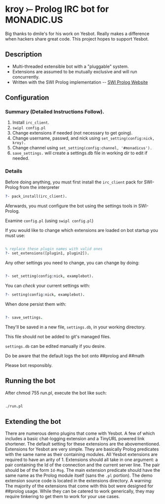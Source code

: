 # kroy ⤚  Prolog IRC bot for MONADIC.US 

Big thanks to dmile's for his work on Yesbot.  Really makes a difference when 
hackers share great code.  This project hopes to support Yesbot.

## Description
* Multi-threaded extensible bot with a "pluggable" system.
* Extensions are assumed to be mutually exclusive and will run concurrently.
* Written with the SWI Prolog implementation -- [SWI Prolog Website](http://www.swi-prolog.org/)


## Configuration

### Summary (Detailed Instructions Follow).

1.  Install `irc_client`.
2.  `swipl config.pl`
3.  Change extensions if needed (not necessary to get going).
4.  Change username, passwd, and nick using `set_setting(config:nick, kroy).`
5.  Change channel using `set_setting(config:channel, '#monadicus').`
5.  `save_settings.` will create a settings.db file in working dir to edit if needed.

### Details

Before doing anything, you must first install the `irc_client` pack for SWI-Prolog from the interpreter
```prolog
?- pack_install(irc_client).
```

Aferwards, you must configure the bot using the settings tools in SWI-Prolog.

Examine `config.pl` (using `swipl config.pl`)

If you would like to change which extensions are loaded on bot startup you must use:
```prolog

% replace these plugin names with valid ones
?- set_extensions([plugin1, plugin2]).

```
Any other settings you need to change, you can change by doing:
```prolog

?- set_setting(config:nick, examplebot).

```
You can _check_ your current settings with:
```prolog
?- setting(config:nick, examplebot).

```
When done persist them with:
```prolog

?- save_settings.

```
They'll be saved in a new file, `settings.db`, in your working directory.

This file should not be added to git's managed files.

`settings.db` can be edited manually if you desire.

Do be aware that the default logs the bot onto ##prolog and ##math

Please bot responsibly.


## Running the bot
After chmod 755 run.pl, execute the bot like such:
```prolog

./run.pl

```

## Extending the bot

There are numerous demo plugins that come with Yesbot. A few of which includes a basic chat-logging
extension and a TinyURL powered link shortener. The default setting for these extensions are the
abovementioned. Extensions for Yesbot are very simple. They are basically Prolog predicates with
the same name as their containing modules. All Yesbot extensions are required to have an arity of 1.
Extensions should all take in one argument: a pair containing the Id of the connection and the
current server line. The pair should be of the form `Id-Msg`. The main extension predicate should
have the same name as the Prolog module itself (sans the `.pl` portion). The demo extension source
code is located in the extensions directory. A warning: The majority of the extensions that come
with this bot were designed for ##prolog usage. While they can be catered to work generically, they
may require tinkering to get them to work for your use cases.

